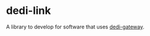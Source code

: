# dedi-link
A library to develop for software that uses [dedi-gateway](https://github.com/Firefox2100/dedi-gateway).
